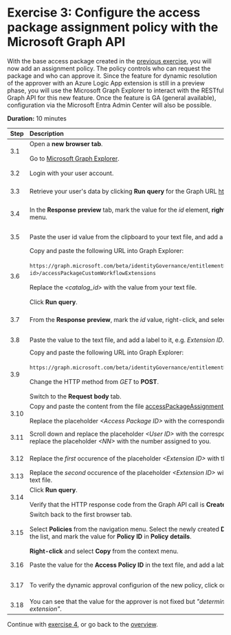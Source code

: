 # Exercise 3: Configure the access package assignment policy with the Microsoft Graph API
With the base access package created in the [previous exercise](../ex2/ex2.md), you will now add an assignment policy. The policy controls who can request the package and who can approve it. Since the feature for dynamic resolution of the approver with an Azure Logic App extension is still in a preview phase, you will use the Microsoft Graph Explorer to interact with the RESTful Graph API for this new feature. Once the feature is GA (general available), configuration via the Microsoft Entra Admin Center will also be possible. 

**Duration:** 10 minutes

| Step   | Description     | Screenshot          |
| :----- | :-------------- | :-----------------: |
| 3.1    |Open a **new browser tab**.<br><br>Go to [Microsoft Graph Explorer](https://developer.microsoft.com/en-us/graph/graph-explorer).|<a href="./img/3-1.jpg" target="_blank"><img src="./img/3-1.jpg" width="250"/></a>|
| 3.2    |Login with your user account.|<a href="./img/3-2.jpg" target="_blank"><img src="./img/3-2.jpg" width="250"/></a>|
| 3.3    |Retrieve your user's data by clicking **Run query** for the Graph URL https://graph.microsoft.com/v1.0/me.|<a href="./img/3-3.jpg" target="_blank"><img src="./img/3-3.jpg" width="250"/></a>|
| 3.4    |In the **Response preview** tab, mark the value for the *id* element, **right-click**, and select **Copy** from the context menu.|<a href="./img/3-4.jpg" target="_blank"><img src="./img/3-4.jpg" width="250"/></a>|
| 3.5    |Paste the user id value from the clipboard to your text file, and add a lable to it, e.g. *User ID*.|<a href="./img/3-5.jpg" target="_blank"><img src="./img/3-5.jpg" width="250"/></a>|
| 3.6    |Copy and paste the following URL into Graph Explorer:<br><br>```https://graph.microsoft.com/beta/identityGovernance/entitlementManagement/accessPackageCatalogs/<catalog id>/accessPackageCustomWorkflowExtensions```<br><br>Replace the *\<catalog_id\>* with the value from your text file.<br><br>Click **Run query**.|<a href="./img/3-6.jpg" target="_blank"><img src="./img/3-6.jpg" width="250"/></a>|
| 3.7    |From the **Response preview**, mark the *id* value, right-click, and select **Copy** from the context menu.|<a href="./img/3-7.jpg" target="_blank"><img src="./img/3-7.jpg" width="250"/></a>|
| 3.8   |Paste the value to the text file, and add a label to it, e.g. *Extension ID*.|<a href="./img/3-8.jpg" target="_blank"><img src="./img/3-8.jpg" width="250"/></a>|
| 3.9   |Copy and paste the following URL into Graph Explorer:<br><br>```https://graph.microsoft.com/beta/identityGovernance/entitlementManagement/accessPackageAssignmentPolicies```<br><br>Change the HTTP method from *GET* to **POST**.<br><br>Switch to the **Request body** tab.|<a href="./img/3-9.jpg" target="_blank"><img src="./img/3-9.jpg" width="250"/></a>|
| 3.10   |Copy and paste the content from the file [accessPackageAssignmentPolicy.json](../files/accessPackageAssignmentPolicy.json) into the **Request body**.<br><br>Replace the placeholder *\<Access Package ID\>* with the corresponding value from the text file.|<a href="./img/3-10.jpg" target="_blank"><img src="./img/3-10.jpg" width="250"/></a>|
| 3.11   |Scroll down and replace the placeholder *\<User ID\>* with the corresponding value from the text file. You may also replace the placeholder *\<NN\>* with the number assigned to you.|<a href="./img/3-11.jpg" target="_blank"><img src="./img/3-11.jpg" width="250"/></a>|
| 3.12   |Replace the *first* occurence of the placeholder *\<Extension ID\>* with the corresponding value from the text file.|<a href="./img/3-12.jpg" target="_blank"><img src="./img/3-12.jpg" width="250"/></a>|
| 3.13   |Replace the *second* occurence of the placeholder *\<Extension ID\>* with the corresponding (same) value from the text file.|<a href="./img/3-13.jpg" target="_blank"><img src="./img/3-13.jpg" width="250"/></a>|
| 3.14   |Click **Run query**.<br><br>Verify that the HTTP response code from the Graph API call is **Created - 201**.|<a href="./img/3-14.jpg" target="_blank"><img src="./img/3-14.jpg" width="250"/></a>|
| 3.15   |Switch back to the first browser tab.<br><br>Select **Policies** from the navigation menu. Select the newly created **Dynamic approver** assignment policy from the list, and mark the value for **Policy ID** in **Policy details**.<br><br>**Right-click** and select **Copy** from the context menu.|<a href="./img/3-15.jpg" target="_blank"><img src="./img/3-15.jpg" width="250"/></a>|
| 3.16   |Paste the value for the **Access Policy ID** in the text file, and add a label to it (e.g. *Access Policy ID*).|<a href="./img/3-16.jpg" target="_blank"><img src="./img/3-16.jpg" width="250"/></a>|
| 3.17   |To verify the dynamic approval configurion of the new policy, click on the link **Approval stage details**.|<a href="./img/3-17.jpg" target="_blank"><img src="./img/3-17.jpg" width="250"/></a>|
| 3.18   |You can see that the value for the approver is not fixed but *\"determined during assignment requests by a custom extension\"*. |<a href="./img/3-18.jpg" target="_blank"><img src="./img/3-18.jpg" width="250"/></a>|

Continue with [exercise 4](../ex4/ex4.md), or go back to the [overview](../README.md).
